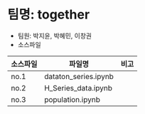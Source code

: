 # 팀명: together
* 팀원: 박지윤, 박혜민, 이창권
* 소스파일

|소스파일|파일명|비고|
|---|---|---|
|no.1|dataton_series.ipynb||
|no.2|H_Series_data.ipynb||
|no.3|population.ipynb||
